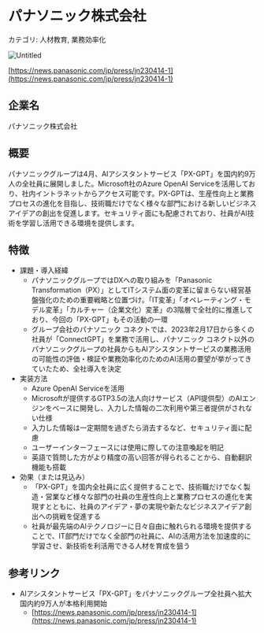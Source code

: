 # パナソニック株式会社

カテゴリ: 人材教育, 業務効率化

![Untitled](%E3%83%8F%E3%82%9A%E3%83%8A%E3%82%BD%E3%83%8B%E3%83%83%E3%82%AF%E6%A0%AA%E5%BC%8F%E4%BC%9A%E7%A4%BE%20c0ea55354c814a7b9dac26599cd02ae1/Untitled.png)

[https://news.panasonic.com/jp/press/jn230414-1](https://news.panasonic.com/jp/press/jn230414-1)

## 企業名

パナソニック株式会社

## 概要

パナソニックグループは4月、AIアシスタントサービス「PX-GPT」を国内約9万人の全社員に展開しました。Microsoft社のAzure OpenAI Serviceを活用しており、社内イントラネットからアクセス可能です。PX-GPTは、生産性向上と業務プロセスの進化を目指し、技術職だけでなく様々な部門における新しいビジネスアイデアの創出を促進します。セキュリティ面にも配慮されており、社員がAI技術を学習し活用できる環境を提供します。

## 特徴

- 課題・導入経緯
    - パナソニックグループではDXへの取り組みを「Panasonic Transformation（PX）」としてITシステム面の変革に留まらない経営基盤強化のための重要戦略と位置づけ。「IT変革」「オペレーティング・モデル変革」「カルチャー（企業文化）変革」の3階層で全社的に推進しており、今回の「PX-GPT」もその活動の一環
    - グループ会社のパナソニック コネクトでは、2023年2月17日から多くの社員が「ConnectGPT」を業務で活用し、パナソニック コネクト以外のパナソニックグループの社員からもAIアシスタントサービスの業務活用の可能性の評価・検証や業務効率化のためのAI活用の要望が挙がってきていたため、全社導入を決定
- 実装方法
    - Azure OpenAI Serviceを活用
    - Microsoftが提供するGTP3.5の法人向けサービス（API提供型）のAIエンジンをベースに開発し、入力した情報の二次利用や第三者提供がされない仕様
    - 入力した情報は一定期間を過ぎたら消去するなど、セキュリティ面に配慮
    - ユーザーインターフェースには使用に際しての注意喚起を明記
    - 英語で質問した方がより精度の高い回答が得られることから、自動翻訳機能も搭載
- 効果（または見込み）
    - 「PX-GPT」を国内全社員に広く提供することで、技術職だけでなく製造・営業など様々な部門の社員の生産性向上と業務プロセスの進化を実現すとともに、社員のアイデア・夢の実現や新たなビジネスアイデア創出への挑戦を促進する
    - 社員が最先端のAIテクノロジーに日々自由に触れられる環境を提供することで、IT部門だけでなく全部門の社員に、AIの活用方法を加速度的に学習させ、新技術を利活用できる人材を育成を狙う

## 参考リンク

- AIアシスタントサービス「PX-GPT」をパナソニックグループ全社員へ拡大
国内約9万人が本格利用開始
    - [https://news.panasonic.com/jp/press/jn230414-1](https://news.panasonic.com/jp/press/jn230414-1)